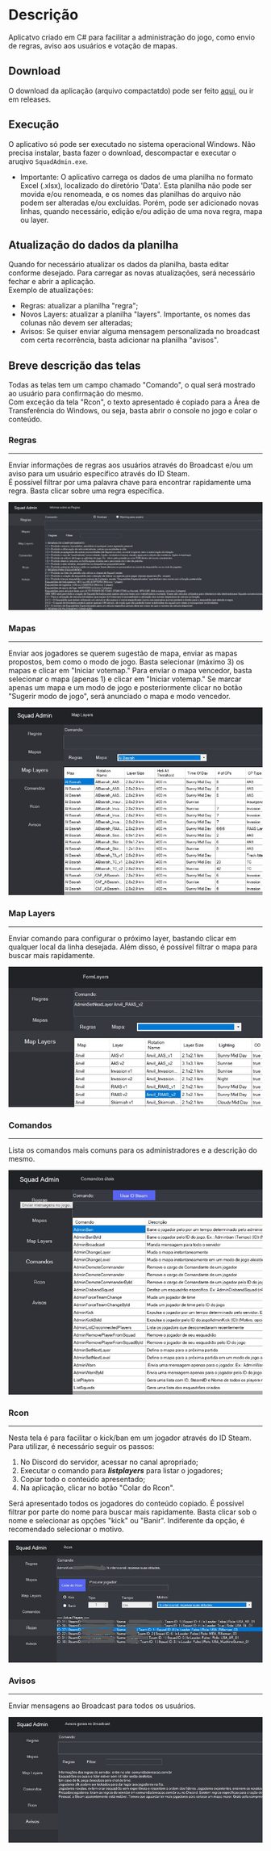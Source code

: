 # Descrição

Aplicatvo criado em C# para facilitar a administração do jogo, como envio de regras, aviso aos usuários e votação de mapas.

## Download

O download da aplicação (arquivo compactatdo) pode ser feito [aqui](https://github.com/byander/squad-admin/releases/download/v1.0/SquadAdmin.zip), ou ir em releases.

## Execução

O aplicativo só pode ser executado no sistema operacional Windows. Não precisa instalar, basta fazer o download, descompactar e executar o aruqivo `SquadAdmin.exe`.  

* Importante: O aplicativo carrega os dados de uma planilha no formato Excel (.xlsx), localizado do diretório 'Data'. Esta planilha não pode ser movida e/ou renomeada, e os nomes das planilhas do arquivo não podem ser alteradas e/ou excluídas.  Porém, pode ser adicionado novas linhas, quando necessário, edição e/ou adição de uma nova regra, mapa ou layer.

## Atualização do dados da planilha

Quando for necessário atualizar os dados da planilha, basta editar conforme desejado. Para carregar as novas atualizações, será necessário fechar e abrir a aplicação.  
Exemplo de atualizações:

* Regras: atualizar a planilha "regra";
* Novos Layers: atualizar a planilha "layers". Importante, os nomes das colunas não devem ser alteradas;
* Avisos: Se quiser enviar alguma mensagem personalizada no broadcast com certa recorrência, basta adicionar na planilha "avisos".

## Breve descrição das telas

Todas as telas tem um campo chamado "Comando", o qual será mostrado ao usuário para confirmação do mesmo.  
Com exceção da tela "Rcon", o texto apresentado é copiado para a Área de Transferência do Windows, ou seja, basta abrir o console no jogo e colar o conteúdo.

### Regras

---

Enviar informações de regras aos usuários através do Broadcast e/ou um aviso para um usuário específico através do ID Steam.  
É possível filtrar por uma palavra chave para encontrar rapidamente uma regra. Basta clicar sobre uma regra específica.

![Regras](https://github.com/byander/squad-admin/blob/master/Figuras/regras.JPG?raw=true)

### Mapas

---

Enviar aos jogadores se querem sugestão de mapa, enviar as mapas propostos, bem como o modo de jogo. Basta selecionar (máximo 3) os mapas e clicar em "Iniciar votemap."
Para enviar o mapa vencedor, basta selecionar o mapa (apenas 1) e clicar em "Iniciar votemap."
Se marcar apenas um mapa e um modo de jogo e posteriormente clicar no botão "Sugerir modo de jogo", será anunciado o mapa e modo vencedor.

![Mapas](https://github.com/byander/squad-admin/blob/master/Figuras/mapas.JPG?raw=true)

### Map Layers

---

Enviar comando para configurar o próximo layer, bastando clicar em qualquer local da linha desejada. Além disso, é possível filtrar o mapa para buscar mais rapidamente.

![Layers](https://github.com/byander/squad-admin/blob/master/Figuras/layers.JPG?raw=true)

### Comandos

---

Lista os comandos mais comuns para os administradores e a descrição do mesmo.

![Comandos](https://github.com/byander/squad-admin/blob/master/Figuras/comandos.jpg?raw=true)

### Rcon

---

Nesta tela é para facilitar o kick/ban em um jogador através do ID Steam. Para utilizar, é necessário seguir os passos:

1. No Discord do servidor, acessar no canal apropriado;
2. Executar o comando para ***listplayers*** para listar o jogadores;
3. Copiar todo o conteúdo apresentado;
4. Na aplicação, clicar no botão "Colar do Rcon".

Será apresentado todos os jogadores do conteúdo copiado. É possível filtrar por parte do nome para buscar mais rapidamente. Basta clicar sob o nome e selecionar as opções "kick" ou "Banir". Indiferente da opção, é recomendado selecionar o motivo.

![Rcon](https://github.com/byander/squad-admin/blob/master/Figuras/rcon.jpg?raw=true)

### Avisos

---

Enviar mensagens ao Broadcast para todos os usuários.

![Avisos](https://github.com/byander/squad-admin/blob/master/Figuras/avisos.jpg?raw=true)
